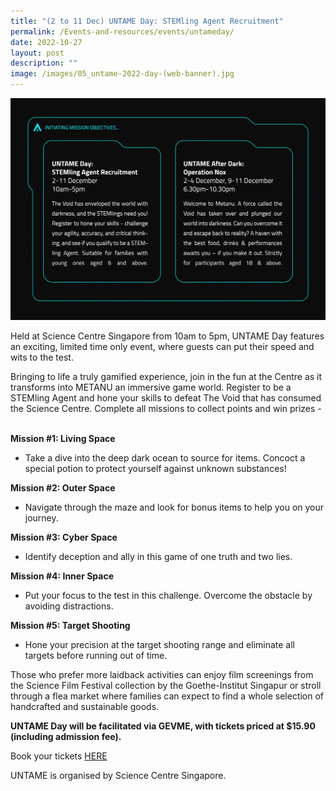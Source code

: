 ```yaml
---
title: "(2 to 11 Dec) UNTAME Day: STEMling Agent Recruitment"
permalink: /Events-and-resources/events/untameday/
date: 2022-10-27
layout: post
description: ""
image: /images/05_untame-2022-day-(web-banner).jpg
---
```

![](/images/metanu_event-description.jpg)

Held at Science Centre Singapore from 10am to 5pm, UNTAME Day features an exciting, limited time only event, where guests can put their speed and wits to the test.

Bringing to life a truly gamified experience, join in the fun at the Centre as it transforms into METANU an immersive game world. Register to be a STEMling Agent and hone your skills to defeat The Void that has consumed the Science Centre. Complete all missions to collect points and win prizes -  

**Mission #1: Living Space**

*   Take a dive into the deep dark ocean to source for items. Concoct a special potion to protect yourself against unknown substances!

**Mission #2: Outer Space**

  

*   Navigate through the maze and look for bonus items to help you on your journey.

**Mission #3: Cyber Space**

*   Identify deception and ally in this game of one truth and two lies.

**Mission #4: Inner Space**

*   Put your focus to the test in this challenge. Overcome the obstacle by avoiding distractions.

**Mission #5: Target Shooting**

*   Hone your precision at the target shooting range and eliminate all targets before running out of time.

Those who prefer more laidback activities can enjoy film screenings from the Science Film Festival collection by the Goethe-Institut Singapur or stroll through a flea market where families can expect to find a whole selection of handcrafted and sustainable goods.

**UNTAME Day will be facilitated via GEVME, with tickets priced at $15.90 (including admission fee).**

Book your tickets [HERE](https://www.gevme.com/untame-2022?_ga=2.102235783.789022292.1666851596-647106083.1664527797&_gac=1.150999371.1666851596.Cj0KCQjwteOaBhDuARIsADBqRegRdR8gTix7w0sSC8_z0AotS_Nw9MeBbkAjNpyiG5sukJ0WJGEdaOcaAqcNEALw_wcB)

UNTAME is organised by Science Centre Singapore.